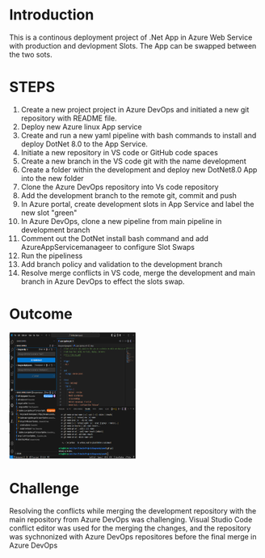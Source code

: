 # Introduction 
This is a continous deployment project of .Net App in Azure Web Service with production and devlopment Slots.
The App can be swapped between the two sots.

# STEPS
1.	Create a new project project in Azure DevOps and initiated a new git repository with README file.
2.	Deploy new Azure linux App service
3.	Create and run a new yaml pipeline with bash commands to install and deploy DotNet 8.0 to the App Service.
4.	Initiate a new repository in VS code or GitHub code spaces
5.	Create a new branch in the VS code git with the name development
6.	Create a folder within the development and deploy new DotNet8.0 App into the new folder
7.	Clone the Azure DevOps repository into Vs code repository
8.	Add the development branch to the remote git, commit and push
9.	In Azure portal, create development slots in App Service and label the new slot "green"
10.	In Azure DevOps, clone a new pipeline from main pipeline in development branch
11.	Comment out the DotNet install bash command and add AzureAppServicemanageer to configure Slot Swaps
12.	Run the pipeliness
13.	Add branch policy and validation to the development branch
14.	Resolve merge conflicts in VS code, merge the development and main branch in Azure DevOps to effect the slots swap.

# Outcome
<img src= "https://github.com/oluwarotimiyinka/BlueGreen-Deployment/blob/main/Screenshot%202024-11-28%20024318.png" alt="VS Code Merge Conflicts" width="250" height="250">

# Challenge
Resolving the conflicts while merging the development repository with the main repository from Azure DevOps was challenging.
Visual Studio Code conflict editor was used for the merging the changes, and the repository was sychnonized with Azure DevOps repositores before the final merge in Azure DevOps
